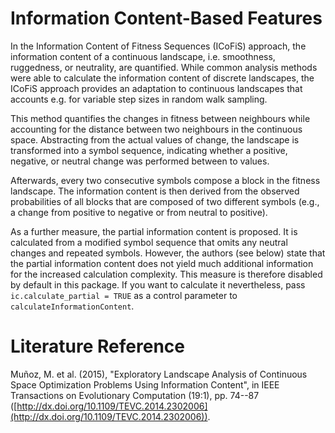 # Information Content-Based Features

In the Information Content of Fitness Sequences (ICoFiS) approach, the information content of a continuous landscape, i.e. smoothness, ruggedness, or neutrality, are quantified.
While common analysis methods were able to calculate the information content of discrete landscapes, the ICoFiS approach provides an adaptation to continuous landscapes that accounts e.g. for variable step sizes in random walk sampling.

This method quantifies the changes in fitness between neighbours while accounting for the distance between two neighbours in the continuous space. Abstracting from the actual values of change, the landscape is transformed into a symbol sequence, indicating whether a positive, negative, or neutral change was performed between to values.

Afterwards, every two consecutive symbols compose a block in the fitness landscape. The information content is then derived from the observed probabilities of all blocks that are composed of two different symbols (e.g., a change from positive to negative or from neutral to positive).

As a further measure, the partial information content is proposed. It is calculated from a modified symbol sequence that omits any neutral changes and repeated symbols. However, the authors (see below) state that the partial information content does not yield much additional information for the increased calculation complexity. This measure is therefore disabled by default in this package. If you want to calculate it nevertheless, pass `ic.calculate_partial = TRUE` as a control parameter to `calculateInformationContent`.

# Literature Reference
Mu&ntilde;oz, M. et al. (2015), "Exploratory Landscape Analysis of Continuous Space Optimization Problems Using Information Content", in IEEE Transactions on Evolutionary Computation (19:1), pp. 74--87 ([http://dx.doi.org/10.1109/TEVC.2014.2302006](http://dx.doi.org/10.1109/TEVC.2014.2302006)).